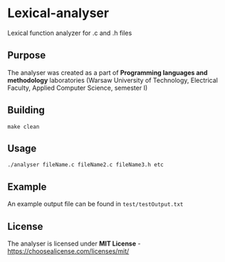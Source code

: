 # Lexical-analyser
Lexical function analyzer for .c and .h files

## Purpose
The analyser was created as a part of **Programming languages and methodology** laboratories (Warsaw University of Technology, Electrical Faculty, Applied Computer Science, semester I)

## Building
`make clean`

## Usage
`./analyser fileName.c fileName2.c fileName3.h etc`

## Example
An example output file can be found in `test/testOutput.txt`

## License
The analyser is licensed under **MIT License** - https://choosealicense.com/licenses/mit/
